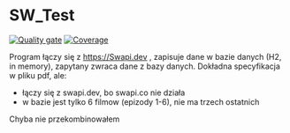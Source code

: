 # SW_Test
[![Quality gate](https://sonarcloud.io/api/project_badges/quality_gate?project=pikolinianita_SW_Test)](https://sonarcloud.io/dashboard?id=pikolinianita_SW_Test)
[![Coverage](https://sonarcloud.io/api/project_badges/measure?project=pikolinianita_SW_Test&metric=coverage)](https://sonarcloud.io/dashboard?id=pikolinianita_SW_Test)

Program łączy się z https://Swapi.dev , zapisuje dane w bazie danych (H2, in memory), zapytany zwraca dane z bazy danych. Dokładna specyfikacja w pliku pdf, ale:
 - łączy się z swapi.dev, bo swapi.co nie działa
 - w bazie jest tylko 6 filmow (epizody 1-6), nie ma trzech ostatnich

Chyba nie przekombinowałem
